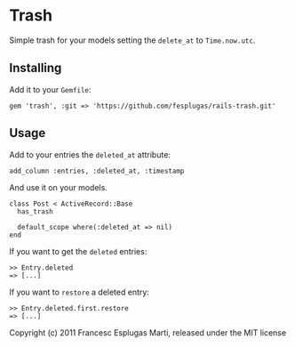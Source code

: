 # Trash

Simple trash for your models setting the `delete_at` to `Time.now.utc`.

## Installing

Add it to your `Gemfile`:

    gem 'trash', :git => 'https://github.com/fesplugas/rails-trash.git'

## Usage

Add to your entries the `deleted_at` attribute:

    add_column :entries, :deleted_at, :timestamp

And use it on your models.

    class Post < ActiveRecord::Base
      has_trash

      default_scope where(:deleted_at => nil)
    end

If you want to get the `deleted` entries:

    >> Entry.deleted
    => [...]

If you want to `restore` a deleted entry:

    >> Entry.deleted.first.restore
    => [...]

Copyright (c) 2011 Francesc Esplugas Marti, released under the MIT license
